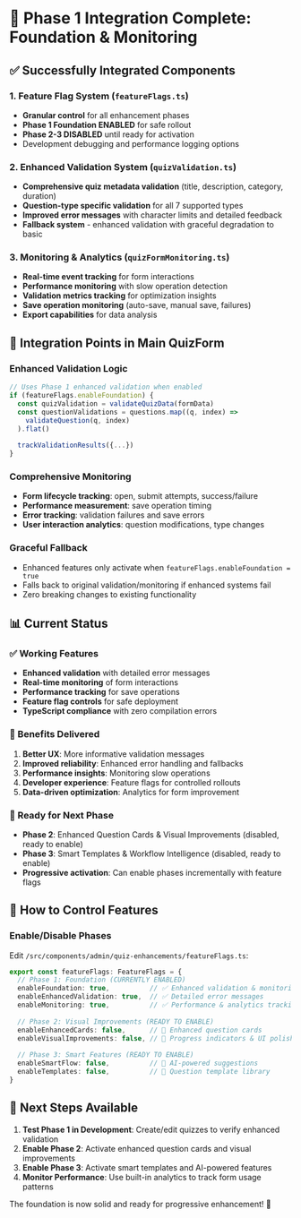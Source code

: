 # 🎉 Phase 1 Integration Complete: Foundation & Monitoring

## ✅ Successfully Integrated Components

### 1. Feature Flag System (`featureFlags.ts`)
- **Granular control** for all enhancement phases
- **Phase 1 Foundation ENABLED** for safe rollout
- **Phase 2-3 DISABLED** until ready for activation
- Development debugging and performance logging options

### 2. Enhanced Validation System (`quizValidation.ts`)
- **Comprehensive quiz metadata validation** (title, description, category, duration)
- **Question-type specific validation** for all 7 supported types
- **Improved error messages** with character limits and detailed feedback
- **Fallback system** - enhanced validation with graceful degradation to basic

### 3. Monitoring & Analytics (`quizFormMonitoring.ts`) 
- **Real-time event tracking** for form interactions
- **Performance monitoring** with slow operation detection
- **Validation metrics tracking** for optimization insights
- **Save operation monitoring** (auto-save, manual save, failures)
- **Export capabilities** for data analysis

## 🔧 Integration Points in Main QuizForm

### Enhanced Validation Logic
```typescript
// Uses Phase 1 enhanced validation when enabled
if (featureFlags.enableFoundation) {
  const quizValidation = validateQuizData(formData)
  const questionValidations = questions.map((q, index) => 
    validateQuestion(q, index)
  ).flat()
  
  trackValidationResults({...})
}
```

### Comprehensive Monitoring
- **Form lifecycle tracking**: open, submit attempts, success/failure
- **Performance measurement**: save operation timing
- **Error tracking**: validation failures and save errors
- **User interaction analytics**: question modifications, type changes

### Graceful Fallback
- Enhanced features only activate when `featureFlags.enableFoundation = true`
- Falls back to original validation/monitoring if enhanced systems fail
- Zero breaking changes to existing functionality

## 📊 Current Status

### ✅ Working Features
- **Enhanced validation** with detailed error messages
- **Real-time monitoring** of form interactions
- **Performance tracking** for save operations
- **Feature flag controls** for safe deployment
- **TypeScript compliance** with zero compilation errors

### 🎯 Benefits Delivered
1. **Better UX**: More informative validation messages
2. **Improved reliability**: Enhanced error handling and fallbacks
3. **Performance insights**: Monitoring slow operations
4. **Developer experience**: Feature flags for controlled rollouts
5. **Data-driven optimization**: Analytics for form improvement

### 🚀 Ready for Next Phase
- **Phase 2**: Enhanced Question Cards & Visual Improvements (disabled, ready to enable)
- **Phase 3**: Smart Templates & Workflow Intelligence (disabled, ready to enable)
- **Progressive activation**: Can enable phases incrementally with feature flags

## 🔧 How to Control Features

### Enable/Disable Phases
Edit `/src/components/admin/quiz-enhancements/featureFlags.ts`:

```typescript
export const featureFlags: FeatureFlags = {
  // Phase 1: Foundation (CURRENTLY ENABLED)
  enableFoundation: true,          // ✅ Enhanced validation & monitoring
  enableEnhancedValidation: true,  // ✅ Detailed error messages  
  enableMonitoring: true,          // ✅ Performance & analytics tracking
  
  // Phase 2: Visual Improvements (READY TO ENABLE)
  enableEnhancedCards: false,      // 🎯 Enhanced question cards
  enableVisualImprovements: false, // 🎯 Progress indicators & UI polish
  
  // Phase 3: Smart Features (READY TO ENABLE) 
  enableSmartFlow: false,          // 🎯 AI-powered suggestions
  enableTemplates: false,          // 🎯 Question template library
}
```

## 🎯 Next Steps Available

1. **Test Phase 1 in Development**: Create/edit quizzes to verify enhanced validation
2. **Enable Phase 2**: Activate enhanced question cards and visual improvements
3. **Enable Phase 3**: Activate smart templates and AI-powered features
4. **Monitor Performance**: Use built-in analytics to track form usage patterns

The foundation is now solid and ready for progressive enhancement! 🚀
